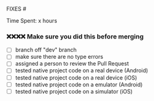 FIXES #

Time Spent: x hours

### ❌❌❌❌ Make sure you did this before merging

- [ ] branch off "dev" branch
- [ ] make sure there are no type errors
- [ ] assigned a person to review the Pull Request
- [ ] tested native project code on a real device (Android)
- [ ] tested native project code on a real device (iOS)
- [ ] tested native project code on a emulator (Android)
- [ ] tested native project code on a simulator (iOS)

